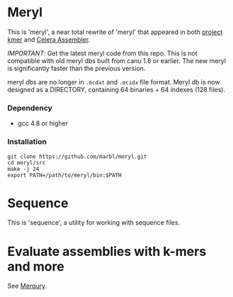 # Meryl

This is 'meryl', a near total rewrite of 'meryl' that appeared in both
[project kmer](http://kmer.sourceforge.net/) and
[Celera Assembler](http://wgs-assembler.sourceforge.net/).

*IMPORTANT*: Get the latest meryl code from this repo. This is not compatible with old meryl dbs built from canu 1.8 or earlier. The new meryl is significantly faster than the previous version.

meryl dbs are no longer in `.mcdat` and `.mcidx` file format. Meryl db is now designed as a DIRECTORY, containing 64 binaries + 64 indexes (128 files).

### Dependency
* gcc 4.8 or higher

### Installation
```
git clone https://github.com/marbl/meryl.git
cd meryl/src
make -j 24
export PATH=/path/to/meryl/bin:$PATH
```

# Sequence

This is 'sequence', a utility for working with sequence files.


# Evaluate assemblies with k-mers and more

See [Merqury](https://github.com/marbl/merqury).


